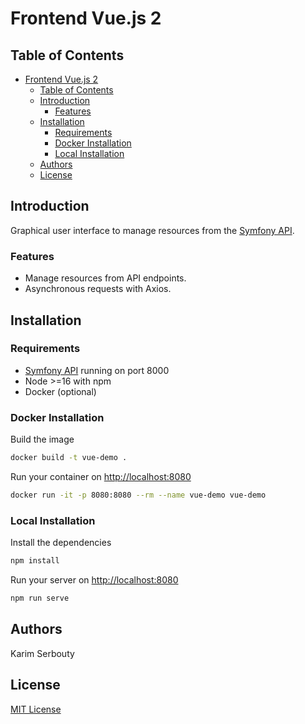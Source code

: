 # Frontend Vue.js 2

## Table of Contents

- [Frontend Vue.js 2](#frontend-vuejs-2)
  - [Table of Contents](#table-of-contents)
  - [Introduction](#introduction)
    - [Features](#features)
  - [Installation](#installation)
    - [Requirements](#requirements)
    - [Docker Installation](#docker-installation)
    - [Local Installation](#local-installation)
  - [Authors](#authors)
  - [License](#license)

## Introduction

Graphical user interface to manage resources from the [Symfony API](https://github.com/kserbouty/backend-symfony).

### Features

- Manage resources from API endpoints.
- Asynchronous requests with Axios.

## Installation

### Requirements

- [Symfony API](https://github.com/kserbouty/backend-symfony) running on port 8000
- Node >=16 with npm
- Docker (optional)

### Docker Installation

Build the image

```bash
docker build -t vue-demo .
```

Run your container on <http://localhost:8080>

```bash
docker run -it -p 8080:8080 --rm --name vue-demo vue-demo
```

### Local Installation

Install the dependencies

```bash
npm install
```

Run your server on <http://localhost:8080>

```bash
npm run serve
```

## Authors

Karim Serbouty

## License

[MIT License](./LICENSE.md)
